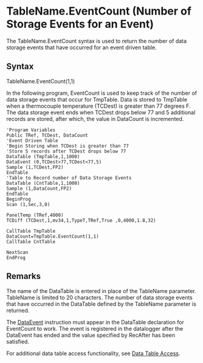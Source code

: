 # TableName.EventCount (Number of Storage Events for an Event)

The TableName.EventCount syntax is used to return the number of data storage events that have occurred for an event driven table.

## Syntax

TableName.EventCount(1,1)

In the following program, EventCount is used to keep track of the number of data storage events that occur for TmpTable. Data is stored to TmpTable when a thermocouple temperature (TCDest) is greater than 77 degrees F. The data storage event ends when TCDest drops below 77 and 5 additional records are stored, after which, the value in DataCount is incremented.

```
'Program Variables
Public TRef, TCDest, DataCount
'Event Driven Table
'Begin Storing when TCDest is greater than 77
'Store 5 records after TCDest drops below 77
DataTable (TmpTable,1,1000)
DataEvent (0,TCDest>77,TCDest<77,5)
Sample (1,TCDest,FP2)
EndTable
'Table to Record number of Data Storage Events
DataTable (CntTable,1,1000)
Sample (1,DataCount,FP2)
EndTable
BeginProg
Scan (1,Sec,3,0)

PanelTemp (TRef,4000)
TCDiff (TCDest,1,mv34,1,TypeT,TRef,True ,0,4000,1.8,32)

CallTable TmpTable
DataCount=TmpTable.EventCount(1,1)
CallTable CntTable

NextScan
EndProg
```

## Remarks

The name of the DataTable is entered in place of the TableName parameter. TableName is limited to 20 characters. The number of data storage events that have occurred in the DataTable defined by the TableName parameter is returned.

The [DataEvent](dataevent.md) instruction must appear in the DataTable declaration for EventCount to work. The event is registered in the datalogger after the DataEvent has ended and the value specified by RecAfter has been satisfied.

For additional data table access functionality, see [Data Table Access](../Info/datatableaccess.md).
